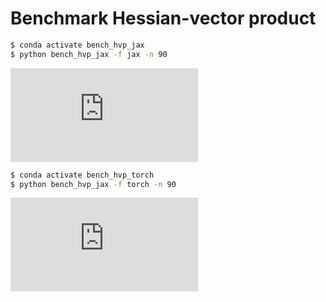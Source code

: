 # Benchmark Hessian-vector product

```bash
$ conda activate bench_hvp_jax
$ python bench_hvp_jax -f jax -n 90
```
![alt text](https://github.com/MatDag/bench_hvp/blob/main/figures/bench_hvp_time_jax.pdf)

```bash
$ conda activate bench_hvp_torch
$ python bench_hvp_jax -f torch -n 90
```
![alt text](https://github.com/MatDag/bench_hvp/blob/main/figures/bench_hvp_time_torch.pdf)